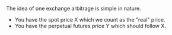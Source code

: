 The idea of one exchange arbitrage is simple in nature.
- You have the spot price X which we count as the "real" price.
- You have the perpetual futures price Y which should follow X.